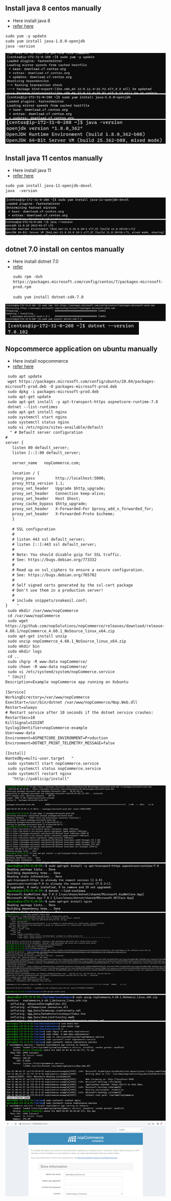  Install java 8  centos manually
 -------------------------------------
 * Here install java 8
 * [refer here](https://www.liquidweb.com/kb/install-java-8-on-centos-7/)
  ```
sudo yum -y update
sudo yum install java-1.8.0-openjdk
java -version
  ```
   ![image](images/ansible1.png)
   ![image](images/ansible2.png)
   ![image](images/ansible3.png)

 Install java 11  centos manually
 -------------------------------------
 * Here install java 11
 * [refer here](https://linuxize.com/post/install-java-on-centos-7/)
  ```
sudo yum install java-11-openjdk-devel
java  -version
  ```
![image](images/ansible4.png)
![image](images/ansible5.png)

dotnet 7.0 install on centos manually
-------------------------------------
* Here install dotnet 7.0 
* [refer](https://learn.microsoft.com/en-us/dotnet/core/install/linux-centos)
  ```
  sudo rpm -Uvh https://packages.microsoft.com/config/centos/7/packages-microsoft-prod.rpm

  sudo yum install dotnet-sdk-7.0
  ```
![image](images/ansible6.png)
![image](images/ansible7.png)

Nopcommerce application on ubuntu manually
------------------------------------------

* Here install nopcommerce
* [refer here](https://docs.nopcommerce.com/en/installation-and-upgrading/installing-nopcommerce/installing-on-linux.html)
  
 ```
  sudo apt update
  wget https://packages.microsoft.com/config/ubuntu/20.04/packages-microsoft-prod.deb -O packages-microsoft-prod.deb
  sudo dpkg -i packages-microsoft-prod.deb
  sudo apt-get update
  sudo apt-get install -y apt-transport-https aspnetcore-runtime-7.0
  dotnet --list-runtimes
  sudo apt-get install nginx
  sudo systemctl start nginx
  sudo systemctl status nginx
  sudo vi /etc/nginx/sites-available/default
   " # Default server configuration
#
server {
    listen 80 default_server;
    listen [::]:80 default_server;

    server_name   nopCommerce.com;

    location / {
    proxy_pass         http://localhost:5000;
    proxy_http_version 1.1;
    proxy_set_header   Upgrade $http_upgrade;
    proxy_set_header   Connection keep-alive;
    proxy_set_header   Host $host;
    proxy_cache_bypass $http_upgrade;
    proxy_set_header   X-Forwarded-For $proxy_add_x_forwarded_for;
    proxy_set_header   X-Forwarded-Proto $scheme;
    }

    # SSL configuration
    #
    # listen 443 ssl default_server;
    # listen [::]:443 ssl default_server;
    #
    # Note: You should disable gzip for SSL traffic.
    # See: https://bugs.debian.org/773332
    #
    # Read up on ssl_ciphers to ensure a secure configuration.
    # See: https://bugs.debian.org/765782
    #
    # Self signed certs generated by the ssl-cert package
    # Don't use them in a production server!
    #
    # include snippets/snakeoil.conf;
}    "
  sudo mkdir /var/www/nopCommerce
  cd /var/www/nopCommerce
  sudo wget https://github.com/nopSolutions/nopCommerce/releases/download/release-4.60.1/nopCommerce_4.60.1_NoSource_linux_x64.zip
  sudo apt-get install unzip
  sudo unzip nopCommerce_4.60.1_NoSource_linux_x64.zip
  sudo mkdir bin
  sudo mkdir logs
  cd ..
  sudo chgrp -R www-data nopCommerce/
  sudo chown -R www-data nopCommerce/
  sudo vi /etc/systemd/system/nopCommerce.service
  " [Unit]
Description=Example nopCommerce app running on Xubuntu

[Service]
WorkingDirectory=/var/www/nopCommerce
ExecStart=/usr/bin/dotnet /var/www/nopCommerce/Nop.Web.dll
Restart=always
# Restart service after 10 seconds if the dotnet service crashes:
RestartSec=10
KillSignal=SIGINT
SyslogIdentifier=nopCommerce-example
User=www-data
Environment=ASPNETCORE_ENVIRONMENT=Production
Environment=DOTNET_PRINT_TELEMETRY_MESSAGE=false

[Install]
WantedBy=multi-user.target   "
  sudo systemctl start nopCommerce.service
  sudo systemctl status nopCommerce.service
  sudo systemctl restart nginx
    "http://publicip/install"

 ``` 
 ![preview](images/nop1.png)
 ![preview](images/nop2.png)
 ![preview](images/nop3.png)
 ![preview](images/nop4.png)
 ![preview](images/nop5.png)
 ![preview](images/nop6.png)

 
